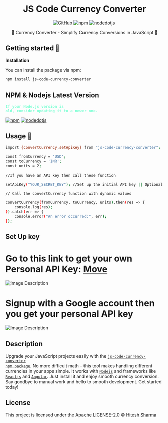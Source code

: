 <div align="center">
<h1>JS Code Currency Converter</h1>

<a href='https://github.com/hiteshcreator/js-currency-converter/' target="_blank"><img alt='GitHub' src='https://img.shields.io/badge/github-100000?style=flat&logo=GitHub&logoColor=white&labelColor=black&color=black'/></a>
<a href='https://www.npmjs.com/package/js-code-currency-converter/' target="_blank"><img alt='npm' src='https://img.shields.io/badge/package-js_code currency converter-100000?style=flat&logo=npm&logoColor=white&labelColor=FF0000&color=black'/></a>
<a href='https://nodejs.org/en' target="_blank"><img alt='nodedotjs' src='https://img.shields.io/badge/npm-v18.19.1 | v20.11.1-100000?style=flat&logo=nodedotjs&logoColor=white&labelColor=339933&color=1082c3'/></a>
<a href='https://github.com/hiteshcreator/js-currency-converter/blob/master/LICENSE' target="_blank"><img alt='' src='https://img.shields.io/badge/license-_Apache2.0-100000?style=flat&logo=&logoColor=white&labelColor=6C6B6B&color=2CF46E'/></a>

<p>💱 Currency Converter - Simplify Currency Conversions in JavaScript 💱</p>

</div>

## Getting started 🚀

**Installation**

You can install the package via npm:

```bash
npm install js-code-currency-converter
```

## NPM & Nodejs Latest Version

<code style="color : aquamarine">**If your Node.js version is old, consider updating it to a newer one.**</code>

<a href='https://www.npmjs.com/package/npm' target="_blank"><img alt='npm' src='https://img.shields.io/badge/10.5.0-100000?style=flat&logo=npm&logoColor=white&labelColor=FF0000&color=FF0202'/></a>
<a href='https://nodejs.org/en' target="_blank"><img alt='nodedotjs' src='https://img.shields.io/badge/Node.js-v20.11.1-100000?style=flat&logo=nodedotjs&logoColor=white&labelColor=339933&color=1082c3'/></a>

## Usage 💯

```bash
import {convertCurrency,setApiKey} from "js-code-currency-converter";

const fromCurrency = 'USD';
const toCurrency = 'INR';
const units = 2;

//If you have an API key then call these function

setApiKey("YOUR_SECRET_KEY"); //Set up the initial API key || Optional

// Call the convertCurrency function with dynamic values

convertCurrency(fromCurrency, toCurrency, units).then(res => {
	console.log(res);
}).catch(err => {
	console.error("An error occurred:", err);
});
```

## Set Up key

# Go to this link to get your own Personal API Key: [Move](https://app.freecurrencyapi.com/)

![Image Description](https://drive.google.com/uc?export=view&id=1GKzSObHlPqk7iFfbtO6KLpXoKhPDmNDV)

# Signup with a Google account then you get your personal API key

![Image Description](https://drive.google.com/uc?export=view&id=1GNuWPwkedbrw4TKwygBeHtaBD-oZR5qu)

## Description

Upgrade your JavaScript projects easily with the <code style="color : aquamarine">[js-code-currency-converter npm package](https://github.com/hiteshcreator/js-currency-converter/)</code>. No more difficult math – this tool makes handling different currencies in your apps simple. It works with <code style="color : red">[Nodejs](https://nodejs.org/en/)</code> and frameworks like <code style="color : cyan">[Reactjs](https://react.dev/)</code> and <code style="color : red">[Angular](https://angular.io/)</code></a>. Just install it and enjoy smooth currency conversion. Say goodbye to manual work and hello to smooth development. Get started today!

## License

This project is licensed under the [Apache LICENSE-2.0](https://github.com/hiteshcreator/js-currency-converter/blob/master/LICENSE) © [Hitesh Sharma](https://github.com/hiteshcreator)
